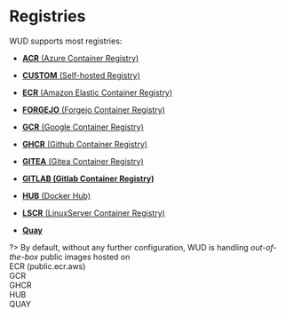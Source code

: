 # Registries

WUD supports most registries:

- [**ACR** (Azure Container Registry)](configuration/registries/acr/)

- [**CUSTOM** (Self-hosted Registry)](configuration/registries/custom/)

- [**ECR** (Amazon Elastic Container Registry)](configuration/registries/ecr/)

- [**FORGEJO** (Forgejo Container Registry)](configuration/registries/forgejo/)

- [**GCR** (Google Container Registry)](configuration/registries/gcr/)

- [**GHCR** (Github Container Registry)](configuration/registries/ghcr/)

- [**GITEA** (Gitea Container Registry)](configuration/registries/gitea/)

- [**GITLAB (Gitlab Container Registry)**](configuration/registries/gitlab/)

- [**HUB** (Docker Hub)](configuration/registries/hub/)

- [**LSCR** (LinuxServer Container Registry)](configuration/registries/lscr/)

- [**Quay**](configuration/registries/quay/)

?> By default, without any further configuration, WUD is handling _out-of-the-box_ public images hosted on \
ECR (public.ecr.aws) \
GCR \
GHCR \
HUB \
QUAY
